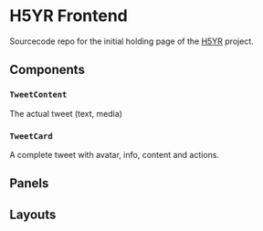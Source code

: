 # H5YR Frontend

Sourcecode repo for the initial holding page of the [H5YR](https://h5yr.com) project.



## Components

### `TweetContent`

The actual tweet (text, media)

### `TweetCard`

A complete tweet with avatar, info, content and actions.

## Panels


## Layouts


